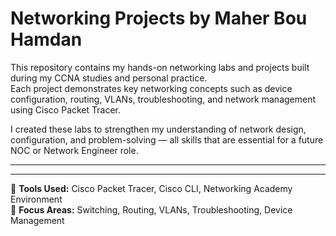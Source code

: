 # Networking Projects by Maher Bou Hamdan

This repository contains my hands-on networking labs and projects built during my CCNA studies and personal practice.  
Each project demonstrates key networking concepts such as device configuration, routing, VLANs, troubleshooting, and network management using Cisco Packet Tracer.

I created these labs to strengthen my understanding of network design, configuration, and problem-solving — all skills that are essential for a future NOC or Network Engineer role.

---

---

🧠 **Tools Used:** Cisco Packet Tracer, Cisco CLI, Networking Academy Environment  
📡 **Focus Areas:** Switching, Routing, VLANs, Troubleshooting, Device Management  
